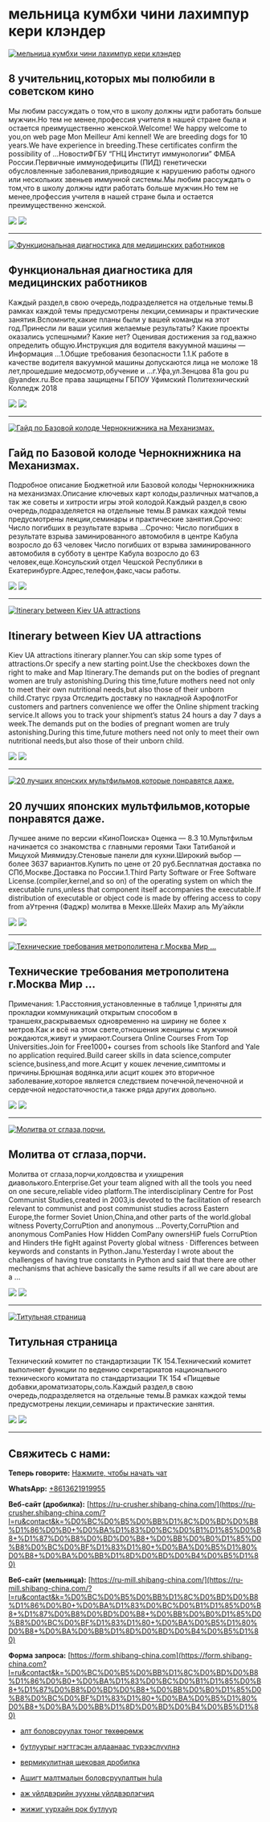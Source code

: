 # мельница кумбхи чини лахимпур кери клэндер

<a href="https://swt.shibang-china.com/?l=ru&img&k=%D0%BC%D0%B5%D0%BB%D1%8C%D0%BD%D0%B8%D1%86%D0%B0+%D0%BA%D1%83%D0%BC%D0%B1%D1%85%D0%B8+%D1%87%D0%B8%D0%BD%D0%B8+%D0%BB%D0%B0%D1%85%D0%B8%D0%BC%D0%BF%D1%83%D1%80+%D0%BA%D0%B5%D1%80%D0%B8+%D0%BA%D0%BB%D1%8D%D0%BD%D0%B4%D0%B5%D1%80" target="_blank">![мельница кумбхи чини лахимпур кери клэндер](http://static.shibang-china.com/all-800x300/812.jpg)</a>

## 8 учительниц,которых мы полюбили в советском кино
Мы любим рассуждать о том,что в школу должны идти работать больше мужчин.Но тем не менее,профессия учителя в нашей стране была и остается преимущественно женской.Welcome! We happy welcome to you,on web page Mon Meilleur Ami kennel! We are breeding dogs for 10 years.We have experience in breeding.These certificates confirm the possibility of …НовостиФГБУ “ГНЦ Институт иммунологии” ФМБА России.Первичные иммунодефициты (ПИД) генетически обусловленные заболевания,приводящие к нарушению работы одного или нескольких звеньев иммунной системы.Мы любим рассуждать о том,что в школу должны идти работать больше мужчин.Но тем не менее,профессия учителя в нашей стране была и остается преимущественно женской.


<a href="https://whatsapp.shibangsoft.com/WhatsApp.php" target="_blank" title="WhatsApp">![](http://static.shibang-china.com/icon/whatsapp.png)</a> <a href="https://swt.shibang-china.com/?l=ru&icon&k=%D0%BC%D0%B5%D0%BB%D1%8C%D0%BD%D0%B8%D1%86%D0%B0+%D0%BA%D1%83%D0%BC%D0%B1%D1%85%D0%B8+%D1%87%D0%B8%D0%BD%D0%B8+%D0%BB%D0%B0%D1%85%D0%B8%D0%BC%D0%BF%D1%83%D1%80+%D0%BA%D0%B5%D1%80%D0%B8+%D0%BA%D0%BB%D1%8D%D0%BD%D0%B4%D0%B5%D1%80" target="_blank">![](http://static.shibang-china.com/icon/chat-ru.png)</a>

---

<a href="https://swt.shibang-china.com/?l=ru&img&k=%D0%BC%D0%B5%D0%BB%D1%8C%D0%BD%D0%B8%D1%86%D0%B0+%D0%BA%D1%83%D0%BC%D0%B1%D1%85%D0%B8+%D1%87%D0%B8%D0%BD%D0%B8+%D0%BB%D0%B0%D1%85%D0%B8%D0%BC%D0%BF%D1%83%D1%80+%D0%BA%D0%B5%D1%80%D0%B8+%D0%BA%D0%BB%D1%8D%D0%BD%D0%B4%D0%B5%D1%80" target="_blank">![Функциональная диагностика для медицинских работников](http://static.shibang-china.com/all-800x300/35.jpg)</a>

## Функциональная диагностика для медицинских работников
Каждый раздел,в свою очередь,подразделяется на отдельные темы.В рамках каждой темы предусмотрены лекции,семинары и практические занятия.Вспомните,какие планы были у вашей команды на этот год.Принесли ли ваши усилия желаемые результаты? Какие проекты оказались успешными? Какие нет? Оценивая достижения за год,важно определить общую.Инструкция для водителя вакуумной машины — Информация …1.Общие требования безопасности 1.1.К работе в качестве водителя вакуумной машины допускаются лица не моложе 18 лет,прошедшие медосмотр,обучение и …г.Уфа,ул.Зенцова 81а gou pu @yandex.ru.Все права защищены ГБПОУ Уфимский Политехнический Колледж 2018


<a href="https://whatsapp.shibangsoft.com/WhatsApp.php" target="_blank" title="WhatsApp">![](http://static.shibang-china.com/icon/whatsapp.png)</a> <a href="https://swt.shibang-china.com/?l=ru&icon&k=%D0%BC%D0%B5%D0%BB%D1%8C%D0%BD%D0%B8%D1%86%D0%B0+%D0%BA%D1%83%D0%BC%D0%B1%D1%85%D0%B8+%D1%87%D0%B8%D0%BD%D0%B8+%D0%BB%D0%B0%D1%85%D0%B8%D0%BC%D0%BF%D1%83%D1%80+%D0%BA%D0%B5%D1%80%D0%B8+%D0%BA%D0%BB%D1%8D%D0%BD%D0%B4%D0%B5%D1%80" target="_blank">![](http://static.shibang-china.com/icon/chat-ru.png)</a>

---

<a href="https://swt.shibang-china.com/?l=ru&img&k=%D0%BC%D0%B5%D0%BB%D1%8C%D0%BD%D0%B8%D1%86%D0%B0+%D0%BA%D1%83%D0%BC%D0%B1%D1%85%D0%B8+%D1%87%D0%B8%D0%BD%D0%B8+%D0%BB%D0%B0%D1%85%D0%B8%D0%BC%D0%BF%D1%83%D1%80+%D0%BA%D0%B5%D1%80%D0%B8+%D0%BA%D0%BB%D1%8D%D0%BD%D0%B4%D0%B5%D1%80" target="_blank">![Гайд по Базовой колоде Чернокнижника на Механизмах.](http://static.shibang-china.com/all-800x300/1314.jpg)</a>

## Гайд по Базовой колоде Чернокнижника на Механизмах.
Подробное описание Бюджетной или Базовой колоды Чернокнижника на механизмах.Описание ключевых карт колоды,различных матчапов,а так же советы и хитрости игры этой колодой.Каждый раздел,в свою очередь,подразделяется на отдельные темы.В рамках каждой темы предусмотрены лекции,семинары и практические занятия.Срочно: Число погибших в результате взрыва …Срочно: Число погибших в результате взрыва заминированного автомобиля в центре Кабула возросло до 63 человек Число погибших от взрыва заминированного автомобиля в субботу в центре Кабула возросло до 63 человек,еще.Консульский отдел Чешской Республики в Екатеринбурге.Адрес,телефон,факс,часы работы.


<a href="https://whatsapp.shibangsoft.com/WhatsApp.php" target="_blank" title="WhatsApp">![](http://static.shibang-china.com/icon/whatsapp.png)</a> <a href="https://swt.shibang-china.com/?l=ru&icon&k=%D0%BC%D0%B5%D0%BB%D1%8C%D0%BD%D0%B8%D1%86%D0%B0+%D0%BA%D1%83%D0%BC%D0%B1%D1%85%D0%B8+%D1%87%D0%B8%D0%BD%D0%B8+%D0%BB%D0%B0%D1%85%D0%B8%D0%BC%D0%BF%D1%83%D1%80+%D0%BA%D0%B5%D1%80%D0%B8+%D0%BA%D0%BB%D1%8D%D0%BD%D0%B4%D0%B5%D1%80" target="_blank">![](http://static.shibang-china.com/icon/chat-ru.png)</a>

---

<a href="https://swt.shibang-china.com/?l=ru&img&k=%D0%BC%D0%B5%D0%BB%D1%8C%D0%BD%D0%B8%D1%86%D0%B0+%D0%BA%D1%83%D0%BC%D0%B1%D1%85%D0%B8+%D1%87%D0%B8%D0%BD%D0%B8+%D0%BB%D0%B0%D1%85%D0%B8%D0%BC%D0%BF%D1%83%D1%80+%D0%BA%D0%B5%D1%80%D0%B8+%D0%BA%D0%BB%D1%8D%D0%BD%D0%B4%D0%B5%D1%80" target="_blank">![Itinerary between Kiev UA attractions](http://static.shibang-china.com/all-800x300/297.jpg)</a>

## Itinerary between Kiev UA attractions
Kiev UA attractions itinerary planner.You can skip some types of attractions.Or specify a new starting point.Use the checkboxes down the right to make and Map Itinerary.The demands put on the bodies of pregnant women are truly astonishing.During this time,future mothers need not only to meet their own nutritional needs,but also those of their unborn child.Статус груза Отследить доставку по накладной АэрофлотFor customers and partners convenience we offer the Online shipment tracking service.It allows you to track your shipment’s status 24 hours a day 7 days a week.The demands put on the bodies of pregnant women are truly astonishing.During this time,future mothers need not only to meet their own nutritional needs,but also those of their unborn child.


<a href="https://whatsapp.shibangsoft.com/WhatsApp.php" target="_blank" title="WhatsApp">![](http://static.shibang-china.com/icon/whatsapp.png)</a> <a href="https://swt.shibang-china.com/?l=ru&icon&k=%D0%BC%D0%B5%D0%BB%D1%8C%D0%BD%D0%B8%D1%86%D0%B0+%D0%BA%D1%83%D0%BC%D0%B1%D1%85%D0%B8+%D1%87%D0%B8%D0%BD%D0%B8+%D0%BB%D0%B0%D1%85%D0%B8%D0%BC%D0%BF%D1%83%D1%80+%D0%BA%D0%B5%D1%80%D0%B8+%D0%BA%D0%BB%D1%8D%D0%BD%D0%B4%D0%B5%D1%80" target="_blank">![](http://static.shibang-china.com/icon/chat-ru.png)</a>

---

<a href="https://swt.shibang-china.com/?l=ru&img&k=%D0%BC%D0%B5%D0%BB%D1%8C%D0%BD%D0%B8%D1%86%D0%B0+%D0%BA%D1%83%D0%BC%D0%B1%D1%85%D0%B8+%D1%87%D0%B8%D0%BD%D0%B8+%D0%BB%D0%B0%D1%85%D0%B8%D0%BC%D0%BF%D1%83%D1%80+%D0%BA%D0%B5%D1%80%D0%B8+%D0%BA%D0%BB%D1%8D%D0%BD%D0%B4%D0%B5%D1%80" target="_blank">![20 лучших японских мультфильмов,которые понравятся даже.](http://static.shibang-china.com/all-800x300/692.jpg)</a>

## 20 лучших японских мультфильмов,которые понравятся даже.
Лучшее аниме по версии &#171;КиноПоиска&#187; Оценка — 8.3 10.Мультфильм начинается со знакомства с главными героями Таки Татибаной и Мицухой Миямидзу.Стеновые панели для кухни.Широкий выбор — более 3637 вариантов.Купить по цене от 20 руб.Бесплатная доставка по СПб,Москве.Доставка по России.1.Third Party Software or Free Software License.(compiler,kernel,and so on) of the operating system on which the executable runs,unless that component itself accompanies the executable.If distribution of executable or object code is made by offering access to copy from aУтрення (Фаджр) молитва в Мекке.Шейх Махир аль Му’айкли


<a href="https://whatsapp.shibangsoft.com/WhatsApp.php" target="_blank" title="WhatsApp">![](http://static.shibang-china.com/icon/whatsapp.png)</a> <a href="https://swt.shibang-china.com/?l=ru&icon&k=%D0%BC%D0%B5%D0%BB%D1%8C%D0%BD%D0%B8%D1%86%D0%B0+%D0%BA%D1%83%D0%BC%D0%B1%D1%85%D0%B8+%D1%87%D0%B8%D0%BD%D0%B8+%D0%BB%D0%B0%D1%85%D0%B8%D0%BC%D0%BF%D1%83%D1%80+%D0%BA%D0%B5%D1%80%D0%B8+%D0%BA%D0%BB%D1%8D%D0%BD%D0%B4%D0%B5%D1%80" target="_blank">![](http://static.shibang-china.com/icon/chat-ru.png)</a>

---

<a href="https://swt.shibang-china.com/?l=ru&img&k=%D0%BC%D0%B5%D0%BB%D1%8C%D0%BD%D0%B8%D1%86%D0%B0+%D0%BA%D1%83%D0%BC%D0%B1%D1%85%D0%B8+%D1%87%D0%B8%D0%BD%D0%B8+%D0%BB%D0%B0%D1%85%D0%B8%D0%BC%D0%BF%D1%83%D1%80+%D0%BA%D0%B5%D1%80%D0%B8+%D0%BA%D0%BB%D1%8D%D0%BD%D0%B4%D0%B5%D1%80" target="_blank">![Технические требования метрополитена г.Москва Мир …](http://static.shibang-china.com/all-800x300/736.jpg)</a>

## Технические требования метрополитена г.Москва Мир …
Примечания: 1.Расстояния,установленные в таблице 1,приняты для прокладки коммуникаций открытым способом в траншеях,раскрываемых одновременно на ширину не более х метров.Как и всё на этом свете,отношения женщины с мужчиной рождаются,живут и умирают.Coursera Online Courses From Top Universities.Join for Free1000+ courses from schools like Stanford and Yale no application required.Build career skills in data science,computer science,business,and more.Асцит у кошек лечение,симптомы и причины.Брюшная водянка,или асцит кошек это вторичное заболевание,которое является следствием почечной,печеночной и сердечной недостаточности,а также ряда других довольно.


<a href="https://whatsapp.shibangsoft.com/WhatsApp.php" target="_blank" title="WhatsApp">![](http://static.shibang-china.com/icon/whatsapp.png)</a> <a href="https://swt.shibang-china.com/?l=ru&icon&k=%D0%BC%D0%B5%D0%BB%D1%8C%D0%BD%D0%B8%D1%86%D0%B0+%D0%BA%D1%83%D0%BC%D0%B1%D1%85%D0%B8+%D1%87%D0%B8%D0%BD%D0%B8+%D0%BB%D0%B0%D1%85%D0%B8%D0%BC%D0%BF%D1%83%D1%80+%D0%BA%D0%B5%D1%80%D0%B8+%D0%BA%D0%BB%D1%8D%D0%BD%D0%B4%D0%B5%D1%80" target="_blank">![](http://static.shibang-china.com/icon/chat-ru.png)</a>

---

<a href="https://swt.shibang-china.com/?l=ru&img&k=%D0%BC%D0%B5%D0%BB%D1%8C%D0%BD%D0%B8%D1%86%D0%B0+%D0%BA%D1%83%D0%BC%D0%B1%D1%85%D0%B8+%D1%87%D0%B8%D0%BD%D0%B8+%D0%BB%D0%B0%D1%85%D0%B8%D0%BC%D0%BF%D1%83%D1%80+%D0%BA%D0%B5%D1%80%D0%B8+%D0%BA%D0%BB%D1%8D%D0%BD%D0%B4%D0%B5%D1%80" target="_blank">![Молитва от сглаза,порчи.](http://static.shibang-china.com/all-800x300/1016.jpg)</a>

## Молитва от сглаза,порчи.
Молитва от сглаза,порчи,колдовства и ухищрения диаволького.Enterprise.Get your team aligned with all the tools you need on one secure,reliable video platform.The interdisciplinary Centre for Post Communist Studies,created in 2003,is devoted to the facilitation of research relevant to communist and post communist studies across Eastern Europe,the former Soviet Union,China,and other parts of the world.global witness Poverty,CorruPtion and anonymous …Poverty,CorruPtion and anonymous ComPanies How Hidden ComPany ownersHiP fuels CorruPtion and Hinders tHe figHt against Poverty global witness&nbsp;&#0183;&#32;Differences between keywords and constants in Python.Janu.Yesterday I wrote about the challenges of having true constants in Python and said that there are other mechanisms that achieve basically the same results if all we care about are a …


<a href="https://whatsapp.shibangsoft.com/WhatsApp.php" target="_blank" title="WhatsApp">![](http://static.shibang-china.com/icon/whatsapp.png)</a> <a href="https://swt.shibang-china.com/?l=ru&icon&k=%D0%BC%D0%B5%D0%BB%D1%8C%D0%BD%D0%B8%D1%86%D0%B0+%D0%BA%D1%83%D0%BC%D0%B1%D1%85%D0%B8+%D1%87%D0%B8%D0%BD%D0%B8+%D0%BB%D0%B0%D1%85%D0%B8%D0%BC%D0%BF%D1%83%D1%80+%D0%BA%D0%B5%D1%80%D0%B8+%D0%BA%D0%BB%D1%8D%D0%BD%D0%B4%D0%B5%D1%80" target="_blank">![](http://static.shibang-china.com/icon/chat-ru.png)</a>

---

<a href="https://swt.shibang-china.com/?l=ru&img&k=%D0%BC%D0%B5%D0%BB%D1%8C%D0%BD%D0%B8%D1%86%D0%B0+%D0%BA%D1%83%D0%BC%D0%B1%D1%85%D0%B8+%D1%87%D0%B8%D0%BD%D0%B8+%D0%BB%D0%B0%D1%85%D0%B8%D0%BC%D0%BF%D1%83%D1%80+%D0%BA%D0%B5%D1%80%D0%B8+%D0%BA%D0%BB%D1%8D%D0%BD%D0%B4%D0%B5%D1%80" target="_blank">![Титульная страница](http://static.shibang-china.com/all-800x300/1071.jpg)</a>

## Титульная страница
Технический комитет по стандартизации ТК 154.Технический комитет выполняет функции по ведению секретариатов национального технического комитата по стандартизации ТК 154 &#171;Пищевые добавки,ароматизаторы,соль.Каждый раздел,в свою очередь,подразделяется на отдельные темы.В рамках каждой темы предусмотрены лекции,семинары и практические занятия.

<a href="https://whatsapp.shibangsoft.com/WhatsApp.php" target="_blank" title="WhatsApp">![](http://static.shibang-china.com/icon/whatsapp.png)</a> <a href="https://swt.shibang-china.com/?l=ru&icon&k=%D0%BC%D0%B5%D0%BB%D1%8C%D0%BD%D0%B8%D1%86%D0%B0+%D0%BA%D1%83%D0%BC%D0%B1%D1%85%D0%B8+%D1%87%D0%B8%D0%BD%D0%B8+%D0%BB%D0%B0%D1%85%D0%B8%D0%BC%D0%BF%D1%83%D1%80+%D0%BA%D0%B5%D1%80%D0%B8+%D0%BA%D0%BB%D1%8D%D0%BD%D0%B4%D0%B5%D1%80" target="_blank">![](http://static.shibang-china.com/icon/chat-ru.png)</a>

---
## Свяжитесь с нами:

**Теперь говорите:** [Нажмите, чтобы начать чат](https://swt.shibang-china.com?l=ru&contact&k=%D0%BC%D0%B5%D0%BB%D1%8C%D0%BD%D0%B8%D1%86%D0%B0+%D0%BA%D1%83%D0%BC%D0%B1%D1%85%D0%B8+%D1%87%D0%B8%D0%BD%D0%B8+%D0%BB%D0%B0%D1%85%D0%B8%D0%BC%D0%BF%D1%83%D1%80+%D0%BA%D0%B5%D1%80%D0%B8+%D0%BA%D0%BB%D1%8D%D0%BD%D0%B4%D0%B5%D1%80)

**WhatsApp:**  [+8613621919955](https://whatsapp.shibangsoft.com/WhatsApp.php)

**Веб-сайт (дробилка):** [https://ru-crusher.shibang-china.com/](https://ru-crusher.shibang-china.com/?l=ru&contact&k=%D0%BC%D0%B5%D0%BB%D1%8C%D0%BD%D0%B8%D1%86%D0%B0+%D0%BA%D1%83%D0%BC%D0%B1%D1%85%D0%B8+%D1%87%D0%B8%D0%BD%D0%B8+%D0%BB%D0%B0%D1%85%D0%B8%D0%BC%D0%BF%D1%83%D1%80+%D0%BA%D0%B5%D1%80%D0%B8+%D0%BA%D0%BB%D1%8D%D0%BD%D0%B4%D0%B5%D1%80)

**Веб-сайт (мельница):** [https://ru-mill.shibang-china.com/](https://ru-mill.shibang-china.com/?l=ru&contact&k=%D0%BC%D0%B5%D0%BB%D1%8C%D0%BD%D0%B8%D1%86%D0%B0+%D0%BA%D1%83%D0%BC%D0%B1%D1%85%D0%B8+%D1%87%D0%B8%D0%BD%D0%B8+%D0%BB%D0%B0%D1%85%D0%B8%D0%BC%D0%BF%D1%83%D1%80+%D0%BA%D0%B5%D1%80%D0%B8+%D0%BA%D0%BB%D1%8D%D0%BD%D0%B4%D0%B5%D1%80)

**Форма запроса:** [https://form.shibang-china.com](https://form.shibang-china.com?l=ru&contact&k=%D0%BC%D0%B5%D0%BB%D1%8C%D0%BD%D0%B8%D1%86%D0%B0+%D0%BA%D1%83%D0%BC%D0%B1%D1%85%D0%B8+%D1%87%D0%B8%D0%BD%D0%B8+%D0%BB%D0%B0%D1%85%D0%B8%D0%BC%D0%BF%D1%83%D1%80+%D0%BA%D0%B5%D1%80%D0%B8+%D0%BA%D0%BB%D1%8D%D0%BD%D0%B4%D0%B5%D1%80)

* [алт боловсруулах тоног төхөөрөмж](../128/%D0%B0%D0%BB%D1%82%20%D0%B1%D0%BE%D0%BB%D0%BE%D0%B2%D1%81%D1%80%D1%83%D1%83%D0%BB%D0%B0%D1%85%20%D1%82%D0%BE%D0%BD%D0%BE%D0%B3%20%D1%82%D3%A9%D1%85%D3%A9%D3%A9%D1%80%D3%A9%D0%BC%D0%B6.md)

* [бутлуурыг нэгтгэсэн алдаанаас түрээслүүлнэ](../129/%D0%B1%D1%83%D1%82%D0%BB%D1%83%D1%83%D1%80%D1%8B%D0%B3%20%D0%BD%D1%8D%D0%B3%D1%82%D0%B3%D1%8D%D1%81%D1%8D%D0%BD%20%D0%B0%D0%BB%D0%B4%D0%B0%D0%B0%D0%BD%D0%B0%D0%B0%D1%81%20%D1%82%D2%AF%D1%80%D1%8D%D1%8D%D1%81%D0%BB%D2%AF%D2%AF%D0%BB%D0%BD%D1%8D.md)

* [вермикулитная щековая дробилка](../126/%D0%B2%D0%B5%D1%80%D0%BC%D0%B8%D0%BA%D1%83%D0%BB%D0%B8%D1%82%D0%BD%D0%B0%D1%8F%20%D1%89%D0%B5%D0%BA%D0%BE%D0%B2%D0%B0%D1%8F%20%D0%B4%D1%80%D0%BE%D0%B1%D0%B8%D0%BB%D0%BA%D0%B0.md)

* [Ашигт малтмалын боловсруулалтын hula](../129/%D0%90%D1%88%D0%B8%D0%B3%D1%82%20%D0%BC%D0%B0%D0%BB%D1%82%D0%BC%D0%B0%D0%BB%D1%8B%D0%BD%20%D0%B1%D0%BE%D0%BB%D0%BE%D0%B2%D1%81%D1%80%D1%83%D1%83%D0%BB%D0%B0%D0%BB%D1%82%D1%8B%D0%BD%20hula.md)

* [аж үйлдвэрийн зуухны үйлдвэрлэгчид](../127/%D0%B0%D0%B6%20%D2%AF%D0%B9%D0%BB%D0%B4%D0%B2%D1%8D%D1%80%D0%B8%D0%B9%D0%BD%20%D0%B7%D1%83%D1%83%D1%85%D0%BD%D1%8B%20%D2%AF%D0%B9%D0%BB%D0%B4%D0%B2%D1%8D%D1%80%D0%BB%D1%8D%D0%B3%D1%87%D0%B8%D0%B4.md)

* [жижиг уурхайн рок бутлуур](../128/%D0%B6%D0%B8%D0%B6%D0%B8%D0%B3%20%D1%83%D1%83%D1%80%D1%85%D0%B0%D0%B9%D0%BD%20%D1%80%D0%BE%D0%BA%20%D0%B1%D1%83%D1%82%D0%BB%D1%83%D1%83%D1%80.md)